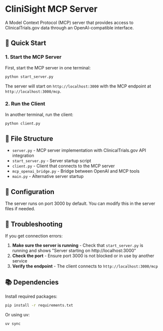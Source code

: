 # CliniSight MCP Server

A Model Context Protocol (MCP) server that provides access to ClinicalTrials.gov data through an OpenAI-compatible interface.

## 🚀 Quick Start

### 1. Start the MCP Server

First, start the MCP server in one terminal:

```bash
python start_server.py
```

The server will start on `http://localhost:3000` with the MCP endpoint at `http://localhost:3000/mcp`.

### 2. Run the Client

In another terminal, run the client:

```bash
python client.py
```

## 📁 File Structure

- `server.py` - MCP server implementation with ClinicalTrials.gov API integration
- `start_server.py` - Server startup script
- `client.py` - Client that connects to the MCP server
- `mcp_openai_bridge.py` - Bridge between OpenAI and MCP tools
- `main.py` - Alternative server startup

## 🔧 Configuration

The server runs on port 3000 by default. You can modify this in the server files if needed.

## 🐛 Troubleshooting

If you get connection errors:

1. **Make sure the server is running** - Check that `start_server.py` is running and shows "Server starting on http://localhost:3000"
2. **Check the port** - Ensure port 3000 is not blocked or in use by another service
3. **Verify the endpoint** - The client connects to `http://localhost:3000/mcp`

## 📚 Dependencies

Install required packages:

```bash
pip install -r requirements.txt
```

Or using uv:

```bash
uv sync
```
